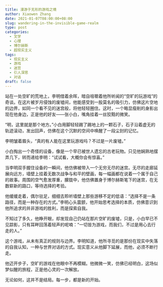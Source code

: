 ```yaml
---
title: 漫游于无形的游戏之境
author: Xiaowen Zhang
date: 2021-01-07T08:00:00+08:00
slug: wandering-in-the-invisible-game-realm
type: post
categories:
  - 文学
  - 心理
  - 博尔赫斯
  - 超现实主义
tags:
  - 现实主义
  - 游戏
  - 迷宫
  - 引人深思
  - 对话
draft: false
---
```


站在一处空旷的荒地上，李明借着余晖，暗自咀嚼着他所听闻的“空旷的玩游戏”的奇谈。在这片被岁月侵蚀的废墟间，他能感受到一股莫名的吸引力，仿佛这片空地的边界，如同一个看不见的迷宫般，将他轻轻圈住。这时，一个略显瘦削的身影出现在他身边，正是他的好友——张小白，嘴角挂着一丝狡黠的微笑。

“明，这里就是那个地方。”小白用脚轻轻踢了踢地上的一颗石子，石子沿着虚无的轨迹滚动，发出回声，仿佛在这个沉默的空间中唤醒了一段尘封的记忆。

李明皱着眉头，“真的有人能在这里玩游戏吗？不过是一片废墟。”

小白掏出一个奇怪的设备，像是一个早已被世人遗忘的古老玩物。只见他娴熟地摆弄几下，转而递给李明：“试试看，大概你会有惊喜。”

当李明双手握住设备的一瞬间，他仿佛被带入一个无穷无尽的迷宫。无尽的走廊延展向远方，墙壁上挂着无数次战争与和平的壁画，每一幅画都在说着一个属于自己的故事。周围的空气愈发厚重，朦胧中，他仿佛置身于博尔赫斯笔下的迷宫，在无数崭新的路口，等待选择的考验。

他缓缓走着，偶尔驻足，细细去聆听墙壁上那些游移不定的低语：“选择不是一条路径，而是一种存在的方式。”李明心头震颤，他开始思考选择的本质，仿佛意识到他所追求的并非游戏的胜利，而是探索自我。

不知过了多久，他睁开眼，却发现自己仍站在那片空旷的废墟，只是，小白早已不见踪影，只有耳畔回荡着轻声的呢喃：“一切皆为游戏，而我们，不过是用心去行走的人。”

这个游戏，从未有真正的规则与边界。李明知道，他所寻觅的是那份在现实中失落的自我认知，一种与世界对话的方式。现实意义从他脚下延展，而他，必须不断行走。

他迈开步子，空旷的游戏在他眼中不再模糊。他微微一笑，仿佛已经明白，这场似梦似醒的旅程，正是他心灵的一次解放。

无论如何，这并不是结局。每一步，都是新的开始。